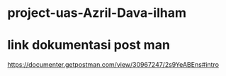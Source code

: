# project-uas-Azril-Dava-ilham
# link dokumentasi post man
https://documenter.getpostman.com/view/30967247/2s9YeABEns#intro
